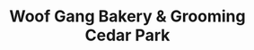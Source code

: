 ---
title: "Woof Gang Bakery & Grooming Cedar Park"
url: /austin/woof-gang-bakery-and-grooming-cedar-park/
shop: pet
---